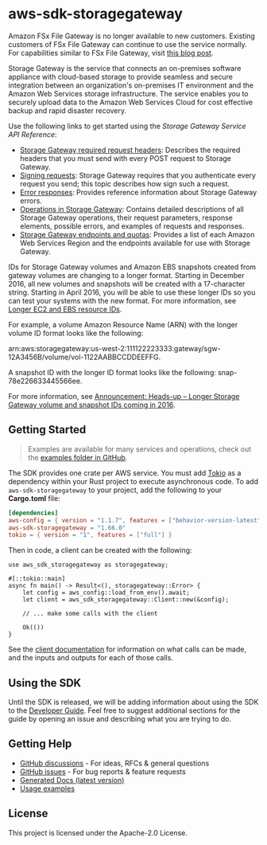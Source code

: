 # aws-sdk-storagegateway

Amazon FSx File Gateway is no longer available to new customers. Existing customers of FSx File Gateway can continue to use the service normally. For capabilities similar to FSx File Gateway, visit [this blog post](https://aws.amazon.com/blogs/storage/switch-your-file-share-access-from-amazon-fsx-file-gateway-to-amazon-fsx-for-windows-file-server/).

Storage Gateway is the service that connects an on-premises software appliance with cloud-based storage to provide seamless and secure integration between an organization's on-premises IT environment and the Amazon Web Services storage infrastructure. The service enables you to securely upload data to the Amazon Web Services Cloud for cost effective backup and rapid disaster recovery.

Use the following links to get started using the _Storage Gateway Service API Reference_:
  - [Storage Gateway required request headers](https://docs.aws.amazon.com/storagegateway/latest/userguide/AWSStorageGatewayAPI.html#AWSStorageGatewayHTTPRequestsHeaders): Describes the required headers that you must send with every POST request to Storage Gateway.
  - [Signing requests](https://docs.aws.amazon.com/storagegateway/latest/userguide/AWSStorageGatewayAPI.html#AWSStorageGatewaySigningRequests): Storage Gateway requires that you authenticate every request you send; this topic describes how sign such a request.
  - [Error responses](https://docs.aws.amazon.com/storagegateway/latest/userguide/AWSStorageGatewayAPI.html#APIErrorResponses): Provides reference information about Storage Gateway errors.
  - [Operations in Storage Gateway](https://docs.aws.amazon.com/storagegateway/latest/APIReference/API_Operations.html): Contains detailed descriptions of all Storage Gateway operations, their request parameters, response elements, possible errors, and examples of requests and responses.
  - [Storage Gateway endpoints and quotas](https://docs.aws.amazon.com/general/latest/gr/sg.html): Provides a list of each Amazon Web Services Region and the endpoints available for use with Storage Gateway.

IDs for Storage Gateway volumes and Amazon EBS snapshots created from gateway volumes are changing to a longer format. Starting in December 2016, all new volumes and snapshots will be created with a 17-character string. Starting in April 2016, you will be able to use these longer IDs so you can test your systems with the new format. For more information, see [Longer EC2 and EBS resource IDs](http://aws.amazon.com/ec2/faqs/#longer-ids).

For example, a volume Amazon Resource Name (ARN) with the longer volume ID format looks like the following:

arn:aws:storagegateway:us-west-2:111122223333:gateway/sgw-12A3456B/volume/vol-1122AABBCCDDEEFFG.

A snapshot ID with the longer ID format looks like the following: snap-78e226633445566ee.

For more information, see [Announcement: Heads-up – Longer Storage Gateway volume and snapshot IDs coming in 2016](http://forums.aws.amazon.com/ann.jspa?annID=3557).

## Getting Started

> Examples are available for many services and operations, check out the
> [examples folder in GitHub](https://github.com/awslabs/aws-sdk-rust/tree/main/examples).

The SDK provides one crate per AWS service. You must add [Tokio](https://crates.io/crates/tokio)
as a dependency within your Rust project to execute asynchronous code. To add `aws-sdk-storagegateway` to
your project, add the following to your **Cargo.toml** file:

```toml
[dependencies]
aws-config = { version = "1.1.7", features = ["behavior-version-latest"] }
aws-sdk-storagegateway = "1.66.0"
tokio = { version = "1", features = ["full"] }
```

Then in code, a client can be created with the following:

```rust,no_run
use aws_sdk_storagegateway as storagegateway;

#[::tokio::main]
async fn main() -> Result<(), storagegateway::Error> {
    let config = aws_config::load_from_env().await;
    let client = aws_sdk_storagegateway::Client::new(&config);

    // ... make some calls with the client

    Ok(())
}
```

See the [client documentation](https://docs.rs/aws-sdk-storagegateway/latest/aws_sdk_storagegateway/client/struct.Client.html)
for information on what calls can be made, and the inputs and outputs for each of those calls.

## Using the SDK

Until the SDK is released, we will be adding information about using the SDK to the
[Developer Guide](https://docs.aws.amazon.com/sdk-for-rust/latest/dg/welcome.html). Feel free to suggest
additional sections for the guide by opening an issue and describing what you are trying to do.

## Getting Help

* [GitHub discussions](https://github.com/awslabs/aws-sdk-rust/discussions) - For ideas, RFCs & general questions
* [GitHub issues](https://github.com/awslabs/aws-sdk-rust/issues/new/choose) - For bug reports & feature requests
* [Generated Docs (latest version)](https://awslabs.github.io/aws-sdk-rust/)
* [Usage examples](https://github.com/awslabs/aws-sdk-rust/tree/main/examples)

## License

This project is licensed under the Apache-2.0 License.

